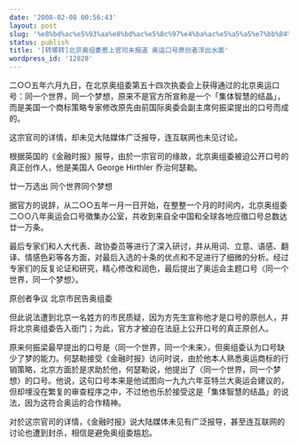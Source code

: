 ```yaml
---
date: '2008-02-08 00:56:43'
layout: post
slug: '%e8%bd%ac%e5%93%aa%e8%bd%ac%e5%8c%97%e4%ba%ac%e5%a5%a5%e7%bb%84%e5%a7%94%e6%83%b9%e4%b8%8a%e5%ae%98%e5%8f%b8%e6%9c%aa%e6%8a%a5%e9%81%93-%e5%a5%a5%e8%bf%90%e5%8f%a3%e5%8f%b7%e5%8e%9f%e5%88%9b'
status: publish
title: '[转哪转]北京奥组委惹上官司未报道 奥运口号原创者浮出水面'
wordpress_id: '12828'
---
```


二○○五年六月九日，在北京奥组委第五十四次执委会上获得通过的北京奥运口号：同一个世界，同一个梦想，原来不是官方所宣称是一个「集体智慧的结晶」，而是美国一个商标策略专家修改原先由前国际奥委会副主席何振梁提出的口号而成的。

这宗官司的详情，却未见大陆媒体广泛报导，连互联网也未见讨论。

根据英国的《金融时报》报导，由於一宗官司的缘故，北京奥组委被迫公开口号的真正创作人，他是美国人 George Hirthler 乔治何瑟勒。

廿一万选出 同个世界同个梦想

据官方的说辞，从二○○五年一月一日开始，在整整一个月的时间内，北京奥组委二○○八年奥运会口号徵集办公室，共收到来自全中国和全球各地应徵口号总数达廿一万条。

最后专家们和人大代表、政协委员等进行了深入研讨，并从用词、立意、语感、翻译、情感色彩等各方面，对最后入选的十条的优点和不足进行了细微的分析。经过专家们的反复论证和研究，精心修改和润色，最后提出了奥运会主题口号〈同一个世界，同一个梦想〉。

原创者争议 北京市民告奥组委

但此说法遭到北京一名姓方的市民质疑，因为方先生宣称他才是口号的原创人，并将北京奥组委告入衙门；为此，官方才被迫在法庭上公开口号的真正原创人。

原来何振梁最早提出的口号是〈同一个世界，同一个未来〉，但奥组委认为口号缺少了梦的能力。何瑟勒接受《金融时报》访问时说，由於他本人熟悉奥运商标的行销策略，北京方面於是求助於他，何瑟勒说，他提出了〈同一个世界，同一个梦想〉的口号。他说，这句口号本来是他试图向一九九六年亚特兰大奥运会建议的，但却埋没在繁复的审查程序之中，不过他也乐於接受这是「集体智慧的结晶」的说法，因为这符合奥运的合作精神。

对於这宗官司的详情，《金融时报》说大陆媒体未见有广泛报导，甚至连互联网的讨论也遭到封杀，相信是避免奥组委尴尬。
